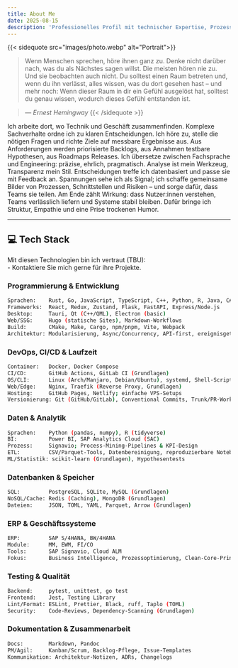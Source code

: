 ```yaml
---
title: About Me
date: 2025-08-15
description: 'Professionelles Profil mit technischer Expertise, Prozessfokus und Motivation'
---
```

{{< sidequote src="images/photo.webp" alt="Portrait">}}
> Wenn Menschen sprechen, höre ihnen ganz zu. Denke nicht darüber nach, was du als Nächstes sagen willst. Die meisten hören nie zu. Und sie beobachten auch nicht. Du solltest einen Raum betreten und, wenn du ihn verlässt, alles wissen, was du dort gesehen hast – und mehr noch: Wenn dieser Raum in dir ein Gefühl ausgelöst hat, solltest du genau wissen, wodurch dieses Gefühl entstanden ist.

> — <cite>Ernest Hemingway </cite>
{{< /sidequote >}}

 
Ich arbeite dort, wo Technik und Geschäft zusammenfinden. Komplexe Sachverhalte ordne ich zu klaren Entscheidungen. Ich höre zu, stelle die nötigen Fragen und richte Ziele auf messbare Ergebnisse aus. Aus Anforderungen werden priorisierte Backlogs, aus Annahmen testbare Hypothesen, aus Roadmaps Releases. Ich übersetze zwischen Fachsprache und Engineering: präzise, ehrlich, pragmatisch. Analyse ist mein Werkzeug, Transparenz mein Stil. Entscheidungen treffe ich datenbasiert und passe sie mit Feedback an. Spannungen sehe ich als Signal; ich schaffe gemeinsame Bilder von Prozessen, Schnittstellen und Risiken – und sorge dafür, dass Teams sie teilen. Am Ende zählt Wirkung: dass Nutzer:innen verstehen, Teams verlässlich liefern und Systeme stabil bleiben. Dafür bringe ich Struktur, Empathie und eine Prise trockenen Humor.

---

## 💻 Tech Stack
Mit diesen Technologien bin ich vertraut (TBU): <br>- Kontaktiere Sie mich gerne für ihre Projekte.

### Programmierung & Entwicklung
```bash
Sprachen:    Rust, Go, JavaScript, TypeScript, C++, Python, R, Java, C#, PHP, Bash
Frameworks:  React, Redux, Zustand, Flask, FastAPI, Express/Node.js
Desktop:     Tauri, Qt (C++/QML), Electron (basic)
Web/SSG:     Hugo (statische Sites), Markdown-Workflows
Build:       CMake, Make, Cargo, npm/pnpm, Vite, Webpack
Architektur: Modularisierung, Async/Concurrency, API-first, ereignisgetrieben (Grundlagen)

```

### DevOps, CI/CD & Laufzeit
```bash
Container:   Docker, Docker Compose
CI/CD:       GitHub Actions, GitLab CI (Grundlagen)
OS/CLI:      Linux (Arch/Manjaro, Debian/Ubuntu), systemd, Shell-Scripting
Web/Edge:    Nginx, Traefik (Reverse Proxy, Grundlagen)
Hosting:     GitHub Pages, Netlify; einfache VPS-Setups
Versionierung: Git (GitHub/GitLab), Conventional Commits, Trunk/PR-Workflows
```

### Daten & Analytik
```bash
Sprachen:    Python (pandas, numpy), R (tidyverse)
BI:          Power BI, SAP Analytics Cloud (SAC)
Prozess:     Signavio; Process-Mining-Pipelines & KPI-Design
ETL:         CSV/Parquet-Tools, Datenbereinigung, reproduzierbare Notebooks
ML/Statistik: scikit-learn (Grundlagen), Hypothesentests
```

### Datenbanken & Speicher
```bash
SQL:         PostgreSQL, SQLite, MySQL (Grundlagen)
NoSQL/Cache: Redis (Caching), MongoDB (Grundlagen)
Dateien:     JSON, TOML, YAML, Parquet, Arrow (Grundlagen)
```
### ERP & Geschäftssysteme
```bash
ERP:         SAP S/4HANA, BW/4HANA
Module:      MM, EWM, FI/CO
Tools:       SAP Signavio, Cloud ALM
Fokus:       Business Intelligence, Prozessoptimierung, Clean-Core-Prinzipien
```

### Testing & Qualität
```bash
Backend:     pytest, unittest, go test
Frontend:    Jest, Testing Library
Lint/Format: ESLint, Prettier, Black, ruff, Taplo (TOML)
Security:    Code-Reviews, Dependency-Scanning (Grundlagen)
```

### Dokumentation & Zusammenarbeit
```bash
Docs:        Markdown, Pandoc
PM/Agil:     Kanban/Scrum, Backlog-Pflege, Issue-Templates
Kommunikation: Architektur-Notizen, ADRs, Changelogs
```
